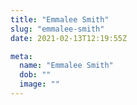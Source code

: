 ```yaml
---
title: "Emmalee Smith"
slug: "emmalee-smith"
date: 2021-02-13T12:19:55Z

meta:
  name: "Emmalee Smith"
  dob: ""
  image: ""
---
```


